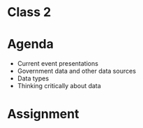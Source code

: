 # Class 2

# Agenda
* Current event presentations
* Government data and other data sources
* Data types
* Thinking critically about data

# Assignment
